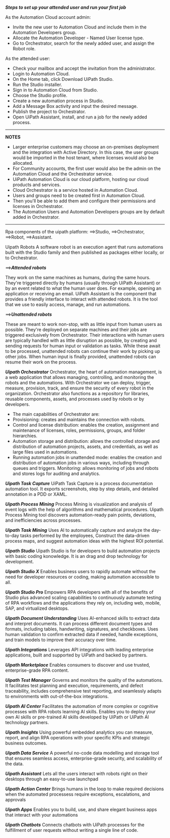 ***Steps to set up your attended user and run your first job***

As the Automation Cloud account admin:

- Invite the new user to Automation Cloud and include them in the Automation Developers group.
- Allocate the Automation Developer - Named User license type.
- Go to Orchestrator, search for the newly added user, and assign the Robot role.

As the attended user:
- Check your mailbox and accept the invitation from the administrator.
- Login to Automation Cloud.
- On the Home tab, click Download UiPath Studio.
- Run the Studio installer.
- Sign in to Automation Cloud from Studio.
- Choose the Studio profile.
- Create a new automation process in Studio.
- Add a Message Box activity and input the desired message.
- Publish the project to Orchestrator.
- Open UiPath Assistant, install, and run a job for the newly added process.

------------------

**NOTES**
- Larger enterprise customers may choose an on-premises deployment and the integration with Active Directory. In this case, the user groups would be imported in the host tenant, where licenses would also be allocated. 
- For Community accounts, the first user would also be the admin on the Automation Cloud and the Orchestrator service.
- UiPath Automation Cloud is our cloud platform, hosting our cloud products and services.
- Cloud Orchestrator is a service hosted in Automation Cloud. 
- Users and groups need to be created first in Automation Cloud. 
- Then you'll be able to add them and configure their permissions and licenses in Orchestrator. 
- The Automation Users and Automation Developers groups are by default added in Orchestrator.

----------------

Rpa components of the uipath platform: 
==>Studio, 
==>Orchestrator, 
==>Robot, 
==>Assistant.

Uipath Robots
A software robot is an execution agent that runs automations built with the Studio family and then published as packages either locally, or to Orchestrator. 

==>***Attended robots***

They work on the same machines as humans, during the same hours. 
They're triggered directly by humans (usually through UiPath Assistant) or by an event related to what the human user does. 
For example, opening an application or receiving an email.
UiPath Assistant is the component that provides a friendly interface to interact with attended robots. It is the tool that we use to easily access, manage, and run automations.

==>***Unattended robots***

These are meant to work non-stop, with as little input from human users as possible. 
They're deployed on separate machines and their jobs are triggered exclusively from Orchestrator.
Their interactions with human users are typically handled with as little disruption as possible, by creating and sending requests for human input or validation as tasks.
While these await to be processed, unattended robots can continue their work by picking up other jobs.
When human input is finally provided, unattended robots can resume their work on the process.

***Uipath Orchestrator***
Orchestrator, the heart of automation management, is a web application that allows managing, controlling, and monitoring the robots and the automations. 
With Orchestrator we can deploy, trigger, measure, provision, track, and ensure the security of every robot in the organization. 
Orchestrator also functions as a repository for libraries, reusable components, assets, and processes used by robots or by developers. 
- The main capabilities of Orchestrator are:
- Provisioning: creates and maintains the connection with robots.
- Control and license distribution: enables the creation, assignment and maintenance of licenses, roles, permissions, groups, and folder hierarchies.
- Automation storage and distribution: allows the controlled storage and distribution of automation projects, assets, and credentials, as well as large files used in automations.
- Running automation jobs in unattended mode: enables the creation and distribution of automation jobs in various ways, including through queues and triggers.
Monitoring: allows monitoring of jobs and robots and stores logs for auditing and analytics.

***Uipath Task Capture***
UiPath Task Capture is a process documentation automation tool.
It exports screenshots, step by step details, and detailed annotation in a PDD or XAML.

***Uipath Process Mining***
Process Mining is visualization and analysis of event logs with the help of algorithms and mathematical procedures. 
Uipath Process Mining tool discovers automation-ready pain points, deviations, and inefficiencies across processes.

***Uipath Task Mining***
Uses Al to automatically capture and analyze the day-to-day tasks performed by the employees, 
Construct the data-driven process maps, and suggest automation ideas with the highest ROI potential. 

***Uipath Studio***
Uipath Studio is for developers to build automation projects with basic coding konowledge.
It is an drag and drop technology for development.

***Uipath Studio X***
Enables business users to rapidly automate without the need for developer resources or coding, making automation accessible to all.

***Uipath Studio Pro***
Empowers RPA developers with all of the benefits of Studio plus advanced scaling capabilities to continuously automate testing of RPA workflows and the applications they rely on, including web, mobile, SAP, and virtualized desktops.

***Uipath Document Understanding***
Uses AI-enhanced skills to extract data and interpret documents. 
It can process different document types and formats, including tables, handwriting, signatures, and checkboxes. 
Uses human validation to confirm extracted data if needed, handle exceptions, and train models to improve their accuracy over time.

***Uipath Integrations***
Leverages API integrations with leading enterprise applications, built and supported by UiPath and backed by partners.

***Uipath Marketplace***
Enables consumers to discover and use trusted, enterprise-grade RPA content. 

***Uipath Test Manager***
Governs and monitors the quality of the automations. It facilitates test planning and execution, requirements, and defect traceability, includes comprehensive test reporting, and seamlessly adapts to environments with out-of-the-box integrations.

***Uipath AI Center***
Facilitates the automation of more complex or  cognitive processes with RPA robots learning Al skills.
Enables you to deploy your own Al skills or pre-trained Al skills developed by UiPath or UiPath Al technology partners.

***Uipath Insights***
Using powerful embedded analytics you can measure, report, and align RPA operations with your specific KPls and strategic business outcomes. 

***Uipath Data Service***
A powerful no-code data modelling and storage tool that ensures seamless access, enterprise-grade security, and scalability of the data.

***Uipath Assistant***
Lets all the users interact with robots right on their desktops through an easy-to-use launchpad

***Uipath Action Center***
Brings humans in the loop to make required decisions when the automated processess require exceptions, escalations, and approvals

***Uipath Apps***
Enables you to build, use, and share elegant business apps that interact with your automations

***Uipath Chatbots***
Connects chatbots with UiPath processes for the fulfillment of user requests without writing a single line of code.



